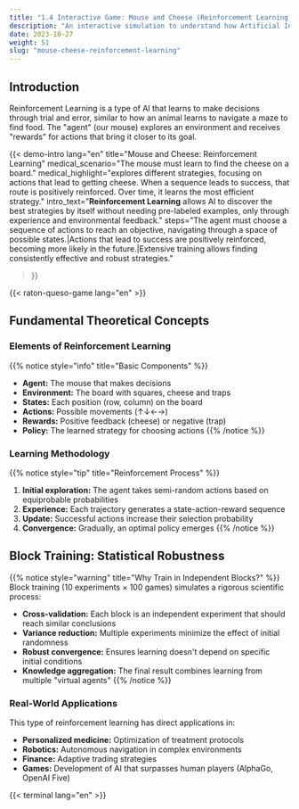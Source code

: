 ```yaml
---
title: "1.4 Interactive Game: Mouse and Cheese (Reinforcement Learning)"
description: "An interactive simulation to understand how Artificial Intelligence learns through reinforcement."
date: 2023-10-27
weight: 51
slug: "mouse-cheese-reinforcement-learning"
---
```


## Introduction

Reinforcement Learning is a type of AI that learns to make decisions through trial and error, similar to how an animal learns to navigate a maze to find food. The "agent" (our mouse) explores an environment and receives "rewards" for actions that bring it closer to its goal.

{{< demo-intro 
    lang="en"
    title="Mouse and Cheese: Reinforcement Learning"
    medical_scenario="The mouse must learn to find the cheese on a board."
    medical_highlight="explores different strategies, focusing on actions that lead to getting cheese. When a sequence leads to success, that route is positively reinforced. Over time, it learns the most efficient strategy."
    intro_text="**Reinforcement Learning** allows AI to discover the best strategies by itself without needing pre-labeled examples, only through experience and environmental feedback."
    steps="The agent must choose a sequence of actions to reach an objective, navigating through a space of possible states.|Actions that lead to success are positively reinforced, becoming more likely in the future.|Extensive training allows finding consistently effective and robust strategies."
>}}

{{< raton-queso-game lang="en" >}} 

## Fundamental Theoretical Concepts

### Elements of Reinforcement Learning

{{% notice style="info" title="Basic Components" %}}
- **Agent:** The mouse that makes decisions
- **Environment:** The board with squares, cheese and traps
- **States:** Each position (row, column) on the board
- **Actions:** Possible movements (↑↓←→)
- **Rewards:** Positive feedback (cheese) or negative (trap)
- **Policy:** The learned strategy for choosing actions
{{% /notice %}}

### Learning Methodology

{{% notice style="tip" title="Reinforcement Process" %}}
1. **Initial exploration:** The agent takes semi-random actions based on equiprobable probabilities
2. **Experience:** Each trajectory generates a state-action-reward sequence
3. **Update:** Successful actions increase their selection probability
4. **Convergence:** Gradually, an optimal policy emerges
{{% /notice %}}

## Block Training: Statistical Robustness

{{% notice style="warning" title="Why Train in Independent Blocks?" %}}
Block training (10 experiments × 100 games) simulates a rigorous scientific process:

- **Cross-validation:** Each block is an independent experiment that should reach similar conclusions
- **Variance reduction:** Multiple experiments minimize the effect of initial randomness
- **Robust convergence:** Ensures learning doesn't depend on specific initial conditions
- **Knowledge aggregation:** The final result combines learning from multiple "virtual agents"
{{% /notice %}}

### Real-World Applications

This type of reinforcement learning has direct applications in:

- **Personalized medicine:** Optimization of treatment protocols
- **Robotics:** Autonomous navigation in complex environments  
- **Finance:** Adaptive trading strategies
- **Games:** Development of AI that surpasses human players (AlphaGo, OpenAI Five)

{{< terminal lang="en" >}}
